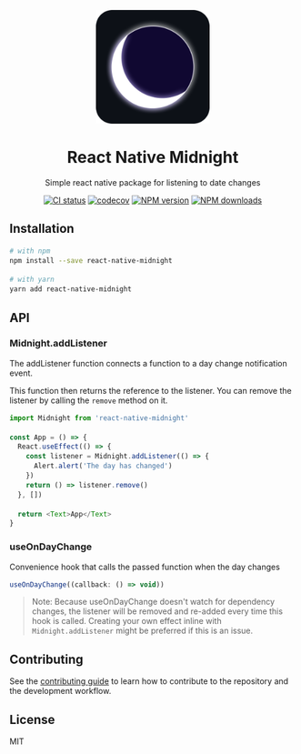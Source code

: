 <p align="center">
    <img width="200" src="./assets/midnight-logo.png">
</p>

<h1 align="center">React Native Midnight</h1>

<div align="center">

Simple react native package for listening to date changes

[![CI status][github-action-image]][github-action-url] [![codecov][codecov-image]][codecov-url] [![NPM version][npm-image]][npm-url] [![NPM downloads][download-image]][download-url]

[github-action-image]: https://github.com/ant-design/ant-design/workflows/%E2%9C%85%20test/badge.svg
[github-action-url]: https://github.com/ant-design/ant-design/actions?query=workflow%3A%22%E2%9C%85+test%22
[codecov-image]: https://img.shields.io/codecov/c/github/ant-design/ant-design/master.svg?style=flat-square
[codecov-url]: https://codecov.io/gh/ant-design/ant-design/branch/master
[npm-image]: http://img.shields.io/npm/v/antd.svg?style=flat-square
[npm-url]: http://npmjs.org/package/antd
[download-url]: https://npmjs.org/package/antd
[download-image]: https://img.shields.io/npm/dm/antd.svg?style=flat-square

</div>

## Installation

```sh
# with npm
npm install --save react-native-midnight

# with yarn
yarn add react-native-midnight
```

## API

### Midnight.addListener

The addListener function connects a function to a day change notification event.

This function then returns the reference to the listener. You can remove the listener by calling the `remove` method on it.

```js
import Midnight from 'react-native-midnight'

const App = () => {
  React.useEffect(() => {
    const listener = Midnight.addListener(() => {
      Alert.alert('The day has changed')
    })
    return () => listener.remove()
  }, [])

  return <Text>App</Text>
}
```

### useOnDayChange

Convenience hook that calls the passed function when the day changes

```js
useOnDayChange((callback: () => void))
```

> Note: Because useOnDayChange doesn't watch for dependency changes, the listener will be removed and re-added every time this hook is called. Creating your own effect inline with `Midnight.addListener` might be preferred if this is an issue.

## Contributing

See the [contributing guide](CONTRIBUTING.md) to learn how to contribute to the repository and the development workflow.

## License

MIT

